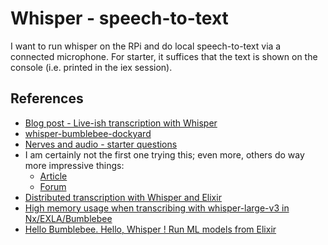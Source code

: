 # Whisper - speech-to-text

I want to run whisper on the RPi and do local speech-to-text via a connected microphone.
For starter, it suffices that the text is shown on the console (i.e. printed in the iex session).

## References

- [Blog post - Live-ish transcription with Whisper](https://medium.com/@marinakrasnovatr81/real-time-voice-transcription-with-elixir-nx-a-practical-guide-3d455d330783)
- [whisper-bumblebee-dockyard](https://dockyard.com/blog/2023/03/07/audio-speech-recognition-in-elixir-with-whisper-bumblebee)
- [Nerves and audio - starter questions](https://elixirforum.com/t/support-for-high-quality-microphone/68076/6)
- I am certainly not the first one trying this; even more, others do way more impressive things:
  - [Article](https://underjord.io/voice-activity-detection-elixir-membrane.html)
  - [Forum](https://elixirforum.com/t/project-the-grand-kiosk-the-seeed-studio-reterminal-dm-with-nerves/66321)
- [Distributed transcription with Whisper and Elixir](https://lucassifoni.info/blog/distributed-transcription-with-elixir-whisper/)
- [High memory usage when transcribing with whisper-large-v3 in Nx/EXLA/Bumblebee](https://elixirforum.com/t/high-memory-usage-when-transcribing-with-whisper-large-v3-in-nx-exla-bumblebee/71614)
- [Hello Bumblebee. Hello, Whisper ! Run ML models from Elixir](https://lucassifoni.info/blog/hello-bumblebee-hello-whisper/)
